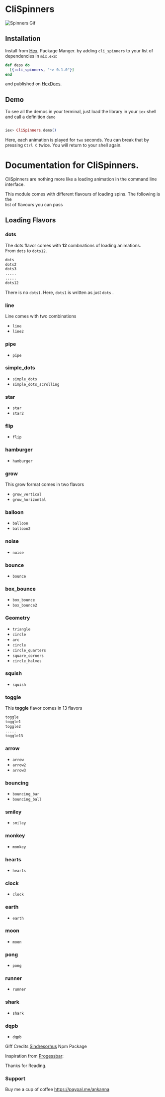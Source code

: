 # CliSpinners

![Spinners Gif](assets/images/spinners.gif)

## Installation

Install from [Hex](https://hex.pm/docs/publish), Package Manger.
by adding `cli_spinners` to your list of dependencies in `mix.exs`:

```elixir
def deps do
  [{:cli_spinners, "~> 0.1.0"}]
end
```

and published on [HexDocs](https://hexdocs.pm).

## Demo
To see all the demos in your terminal, just load the library in your `iex` shell and call a definition `demo`

```elixir

iex> CliSpinners.demo()

```
Here, each animation is played for `two` seconds. You can break that by pressing `Ctrl C` twice. You will return to your shell again.  
 
# Documentation for CliSpinners.
CliSpinners are nothing more like a loading animation in the command line     
interface.                

This module comes with different flavours of loading spins. The following is the        
list of flavours you can pass



## Loading Flavors        

### dots
The dots  flavor comes with **12** combnations of loading animations.      
From `dots` to `dots12`. 
```python
dots
dots2
dots3
.....
.....
dots12
```
There is no `dots1`. Here, `dots1` is written as just `dots` .

### line
Line comes with two combinations          
* `line` 
* `line2`

### pipe
* `pipe`

### simple_dots
* `simple_dots`  
* `simple_dots_scrolling`

### star
* `star`  
* `star2`

### flip
* `flip`  

### hamburger
* `hamburger`

### grow
This grow format comes in two flavors           
* `grow_vertical`
* `grow_horizontal`

### balloon
* `balloon` 
* `balloon2`

### noise
* `noise`

### bounce
* `bounce`

### box_bounce
* `box_bounce` 
* `box_bounce2`

### Geometry
* `triangle` 
* `circle` 
* `arc` 
* `circle` 
* `circle_quarters` 
* `square_corners` 
* `circle_halves`

### squish
* `squish`

### toggle
This **toggle** flavor comes in 13 flavors          
```js
toggle 
toggle1 
toggle2 
..... 
toggle13
```

### arrow
* `arrow` 
* `arrow2` 
* `arrow3`

### bouncing
* `bouncing_bar` 
* `bouncing_ball`

### smiley
* `smiley`

### monkey
* `monkey`

### hearts
* `hearts`

### clock
* `clock`

### earth
* `earth`

### moon
* `moon`

### pong
* `pong`

### runner
* `runner`

### shark
* `shark`

### dqpb
* `dqpb`



Giff Credits [Sindresorhus](https://raw.githubusercontent.com/sindresorhus/cli-spinners/master/screenshot.gif) Npm Package       

Inspiration from [Progessbar](https://github.com/henrik/progress_bar):         


Thanks for Reading.

### Support

Buy me a cup of coffee https://paypal.me/ankanna
